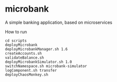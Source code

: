 # microbank
A simple banking application, based on microservices

How to run

```
cd scripts
deployMicrobank
deployMicrobankManager.sh 1.6
createAccounts.sh
validateBalance.sh
deployMicrobankSimulator.sh 1.0
switchNamespace.sh microbank-simulator
logComponent.sh transfer
deployChaosMonkey.sh
```